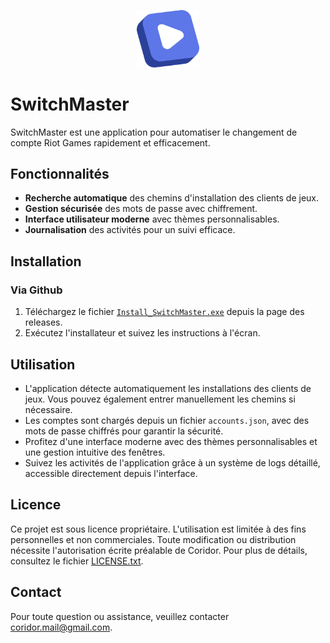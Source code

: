 <p align="center">
  <img src="/images/logo.png" alt="Logo" title="a title" width="100"/>
</p>

# SwitchMaster

SwitchMaster est une application pour automatiser le changement de compte Riot Games rapidement et efficacement.

## Fonctionnalités

- **Recherche automatique** des chemins d'installation des clients de jeux.
- **Gestion sécurisée** des mots de passe avec chiffrement.
- **Interface utilisateur moderne** avec thèmes personnalisables.
- **Journalisation** des activités pour un suivi efficace.

## Installation

### Via Github

1. Téléchargez le fichier [`Install_SwitchMaster.exe`](https://github.com/Cori-bot/SwitchMaster/releases/tag/v1.1) depuis la page des releases.
2. Exécutez l'installateur et suivez les instructions à l'écran.

## Utilisation

- L'application détecte automatiquement les installations des clients de jeux. Vous pouvez également entrer manuellement les chemins si nécessaire.
- Les comptes sont chargés depuis un fichier `accounts.json`, avec des mots de passe chiffrés pour garantir la sécurité.
- Profitez d'une interface moderne avec des thèmes personnalisables et une gestion intuitive des fenêtres.
- Suivez les activités de l'application grâce à un système de logs détaillé, accessible directement depuis l'interface.

## Licence

Ce projet est sous licence propriétaire. L'utilisation est limitée à des fins personnelles et non commerciales. Toute modification ou distribution nécessite l'autorisation écrite préalable de Coridor. Pour plus de détails, consultez le fichier [LICENSE.txt](LICENSE.txt).

## Contact

Pour toute question ou assistance, veuillez contacter coridor.mail@gmail.com.
